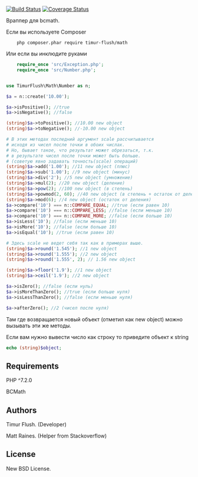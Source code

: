 [![Build Status](https://travis-ci.org/TimurFlush/Math.svg?branch=master)](https://travis-ci.org/TimurFlush/Math)
[![Coverage Status](https://coveralls.io/repos/github/TimurFlush/Math/badge.svg?branch=master)](https://coveralls.io/github/TimurFlush/Math?branch=master)

Враппер для bcmath.

Если вы используете Composer
```
    php composer.phar require timur-flush/math
```

Или если вы инклюдите руками
```php
    require_once 'src/Exception.php';
    require_once 'src/Number.php';
```

```php

use TimurFlush\Math\Number as n;

$a = n::create('10.00');

$a->isPositive(); //true
$a->isNegative(); //false

(string)$a->toPositive(); //10.00 new object
(string)$a->toNegative(); //-10.00 new object

# В этих методах последний аргумент scale рассчитывается
# исходя из чисел после точки в обоих числах.
# Но, бывает такое, что результат может обрезаться, т.к.
# в результате чисел после точки может быть больше.
# (советую явно задавать точность(scale) операций)
(string)$a->add('1.00'); //11 new object (плюс)
(string)$a->sub('1.00'); //9 new object (минус)
(string)$a->div('2'); //5 new object (умножение)
(string)$a->mul(2); //20 new object (деление)
(string)$a->pow(2); //100 new object (в степень)
(string)$a->powmod(2, 60); //40 new object (в степень + остаток от деления)
(string)$a->mod(6); //4 new object (остаток от деления)
$a->compare('10') === n::COMPARE_EQUAL; //true (если равен 10)
$a->compare('10') === n::COMPARE_LESS; //false (если меньше 10)
$a->compare('10') === n::COMPARE_MORE; //false (если больше 10)
$a->isLess('10'); //false (если меньше 10)
$a->isMore('10'); //false (если больше 10)
$a->isEqual('10'); //true (если равен 10)

# Здесь scale не ведет себя так как в примерах выше.
(string)$a->round('1.545'); //1 new object
(string)$a->round('1.555'); //2 new object
(string)$a->round('1.555', 2); // 1.56 new object

(string)$a->floor('1.9'); //1 new object
(string)$a->ceil('1.9'); //2 new object

$a->isZero(); //false (если нуль)
$a->isMoreThanZero(); //true (если больше нуля)
$a->isLessThanZero(); //false (если меньше нуля)

$a->afterZero(); //2 (чисел после нуля)
```

Там где возвращается новый объект (отметил как new object)
можно вызывать эти же методы.

Если вам нужно вывести число как строку то приведите объект к string
```php
echo (string)$object;
```

## Requirements
PHP ^7.2.0

BCMath

## Authors
Timur Flush. (Developer)

Matt Raines. (Helper from Stackoverflow)

## License
New BSD License.